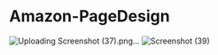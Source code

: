 # Amazon-PageDesign
![Uploading Screenshot (37).png…]()
![Screenshot (39)](https://github.com/iamsuhail/Amazon-PageDesign/assets/78575837/5fdc6bc5-6db7-4c1c-a5ea-34e81cc66c64)
